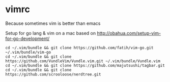 # vimrc
Because sometimes vim is better than emacs

Setup for go lang & vim on a mac based on http://obahua.com/setup-vim-for-go-development/

```
cd ~/.vim/bundle && git clone https://github.com/fatih/vim-go.git ~/.vim/bundle/vim-go
cd ~/.vim/bundle && git clone https://github.com/VundleVim/Vundle.vim.git ~/.vim/bundle/Vundle.vim
cd ~/.vim/bundle && git clone https://github.com/majutsushi/tagbar.git
cd ~/.vim/bundle && git clone https://github.com/scrooloose/nerdtree.git
```
